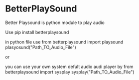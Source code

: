 # BetterPlaySound
Better Playsound is python module to play audio

Use  pip install betterplaysound

in python file 
use 
from  betterplaysound import playsound
plasyosund("Path_TO_Audio_File")

or 


you can use your own system defult audio audi player by 
from  betterplaysound import sysplay
sysplay("Path_TO_Audio_File")


